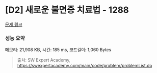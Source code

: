 # [D2] 새로운 불면증 치료법 - 1288 

[문제 링크](https://swexpertacademy.com/main/code/problem/problemDetail.do?contestProbId=AV18_yw6I9MCFAZN) 

### 성능 요약

메모리: 21,908 KB, 시간: 185 ms, 코드길이: 1,060 Bytes



> 출처: SW Expert Academy, https://swexpertacademy.com/main/code/problem/problemList.do